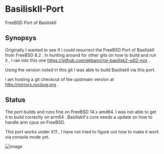 # BasiliskII-Port
FreeBSD Port of BasiliskII

## Synopsys 
Originally I wanted to see if i could resurrect the FreeBSD Port of BasiliskII from FreeBSD 8.2 .
In hunting around for other gits on how to build and run it , I ran into this one https://github.com/ekbann/rpi-basilisk2-sdl2-nox .

Using the version noted in this git I was able to build BasiliskII via this port. 

I am hosting a git checkout of the upstream version at http://mirrors.nycbug.org .

## Status
The port builds and runs fine on FreeBSD 14.x amd64. I was not able to get it to build correctly on arm64 . BasiliskII's core 
needs a update on how to handle arm cpus on FreeBSD.

This port works under X11 , I have not tried to figure out how to make it work via console mode yet. 

![image](https://github.com/user-attachments/assets/38006084-c93f-4fb9-9f0c-1e2e54faded7)
